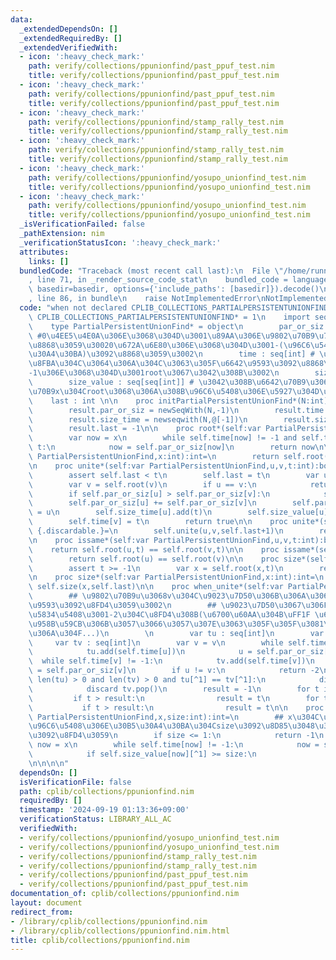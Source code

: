 ```yaml
---
data:
  _extendedDependsOn: []
  _extendedRequiredBy: []
  _extendedVerifiedWith:
  - icon: ':heavy_check_mark:'
    path: verify/collections/ppunionfind/past_ppuf_test.nim
    title: verify/collections/ppunionfind/past_ppuf_test.nim
  - icon: ':heavy_check_mark:'
    path: verify/collections/ppunionfind/past_ppuf_test.nim
    title: verify/collections/ppunionfind/past_ppuf_test.nim
  - icon: ':heavy_check_mark:'
    path: verify/collections/ppunionfind/stamp_rally_test.nim
    title: verify/collections/ppunionfind/stamp_rally_test.nim
  - icon: ':heavy_check_mark:'
    path: verify/collections/ppunionfind/stamp_rally_test.nim
    title: verify/collections/ppunionfind/stamp_rally_test.nim
  - icon: ':heavy_check_mark:'
    path: verify/collections/ppunionfind/yosupo_unionfind_test.nim
    title: verify/collections/ppunionfind/yosupo_unionfind_test.nim
  - icon: ':heavy_check_mark:'
    path: verify/collections/ppunionfind/yosupo_unionfind_test.nim
    title: verify/collections/ppunionfind/yosupo_unionfind_test.nim
  _isVerificationFailed: false
  _pathExtension: nim
  _verificationStatusIcon: ':heavy_check_mark:'
  attributes:
    links: []
  bundledCode: "Traceback (most recent call last):\n  File \"/home/runner/.local/lib/python3.10/site-packages/onlinejudge_verify/documentation/build.py\"\
    , line 71, in _render_source_code_stat\n    bundled_code = language.bundle(stat.path,\
    \ basedir=basedir, options={'include_paths': [basedir]}).decode()\n  File \"/home/runner/.local/lib/python3.10/site-packages/onlinejudge_verify/languages/nim.py\"\
    , line 86, in bundle\n    raise NotImplementedError\nNotImplementedError\n"
  code: "when not declared CPLIB_COLLECTIONS_PARTIALPERSISTENTUNIONFIND:\n    const\
    \ CPLIB_COLLECTIONS_PARTIALPERSISTENTUNIONFIND* = 1\n    import sequtils,algorithm\n\
    \    type PartialPersistentUnionFind* = object\n        par_or_siz : seq[int]\
    \ #0\u4EE5\u4E0A\u306E\u3068\u304D\u3001\u89AA\u306E\u9802\u70B9\u756A\u53F7\u3092\
    \u8868\u3059\u30020\u672A\u6E80\u306E\u3068\u304D\u3001-(\u96C6\u5408\u306E\u30B5\
    \u30A4\u30BA)\u3092\u8868\u3059\u3002\n        time : seq[int] # \u89AA\u3068\u306E\
    \u8FBA\u304C\u3064\u306A\u304C\u3063\u305F\u6642\u9593\u3092\u8868\u3059\u3002\
    -1\u306E\u3068\u304D\u3001root\u3067\u3042\u308B\u3002\n        size_time : seq[seq[int]]\n\
    \        size_value : seq[seq[int]] # \u3042\u308B\u6642\u70B9\u3067\u306E\u9802\
    \u70B9x\u304Croot\u3068\u306A\u308B\u96C6\u5408\u306E\u5927\u304D\u3055\n    \
    \    last : int \n\n    proc initPartialPersistentUnionFind*(N:int): PartialPersistentUnionFind=\n\
    \        result.par_or_siz = newSeqWith(N,-1)\n        result.time = newseqwith(N,-1)\n\
    \        result.size_time = newseqwith(N,@[-1])\n        result.size_value = newseqwith(N,@[1])\n\
    \        result.last = -1\n\n    proc root*(self:var PartialPersistentUnionFind,x:int,t:int):int=\n\
    \        var now = x\n        while self.time[now] != -1 and self.time[now] <=\
    \ t:\n            now = self.par_or_siz[now]\n        return now\n\n    proc root*(self:var\
    \ PartialPersistentUnionFind,x:int):int=\n        return self.root(x,self.last)\n\
    \n    proc unite*(self:var PartialPersistentUnionFind,u,v,t:int):bool {.discardable.}=\n\
    \        assert self.last < t\n        self.last = t\n        var u = self.root(u)\n\
    \        var v = self.root(v)\n        if u == v:\n            return false\n\
    \        if self.par_or_siz[u] > self.par_or_siz[v]:\n            swap(u,v)\n\
    \        self.par_or_siz[u] += self.par_or_siz[v]\n        self.par_or_siz[v]\
    \ = u\n        self.size_time[u].add(t)\n        self.size_value[u].add(-self.par_or_siz[u])\n\
    \        self.time[v] = t\n        return true\n\n    proc unite*(self:var PartialPersistentUnionFind,u,v:int):int\
    \ {.discardable.}=\n        self.unite(u,v,self.last+1)\n        return self.last\n\
    \n    proc issame*(self:var PartialPersistentUnionFind,u,v,t:int):bool=\n    \
    \    return self.root(u,t) == self.root(v,t)\n\n    proc issame*(self:var PartialPersistentUnionFind,u,v:int):bool=\n\
    \        return self.root(u) == self.root(v)\n\n    proc size*(self:var PartialPersistentUnionFind,x,t:int):int=\n\
    \        assert t >= -1\n        var x = self.root(x,t)\n        return self.size_value[x][self.size_time[x].upperBound(t)-1]\n\
    \n    proc size*(self:var PartialPersistentUnionFind,x:int):int=\n        return\
    \ self.size(x,self.last)\n\n    proc when_unite*(self:var PartialPersistentUnionFind,u,v:int):int=\n\
    \        ## \u9802\u70B9u\u3068v\u304C\u9023\u7D50\u306B\u306A\u3063\u305F\u6642\
    \u9593\u3092\u8FD4\u3059\u3002\n        ## \u9023\u7D50\u3067\u306F\u306A\u3044\
    \u5834\u5408\u3001-2\u304C\u8FD4\u308B(\u6700\u60AA\u304B\uFF1F \u6642\u523B-1\u3092\
    \u958B\u59CB\u306B\u3057\u3066\u3057\u307E\u3063\u305F\u305F\u3081\u4ED5\u65B9\
    \u306A\u304F...)\n        \n        var tu : seq[int]\n        var u = u\n   \
    \     var tv : seq[int]\n        var v = v\n        while self.time[u] != -1:\n\
    \            tu.add(self.time[u])\n            u = self.par_or_siz[u]\n      \
    \  while self.time[v] != -1:\n            tv.add(self.time[v])\n            v\
    \ = self.par_or_siz[v]\n        if u != v:\n            return -2\n        while\
    \ len(tu) > 0 and len(tv) > 0 and tu[^1] == tv[^1]:\n            discard tu.pop()\n\
    \            discard tv.pop()\n        result = -1\n        for t in tu:\n   \
    \         if t > result:\n                result = t\n        for t in tv:\n \
    \           if t > result:\n                result = t\n\n    proc size_ge(self:var\
    \ PartialPersistentUnionFind,x,size:int):int=\n        ## x\u304C\u5C5E\u3059\u308B\
    \u96C6\u5408\u306E\u30B5\u30A4\u30BA\u304Csize\u3092\u8D85\u3048\u308B\u6642\u9593\
    \u3092\u8FD4\u3059\n        if size <= 1:\n            return -1\n        var\
    \ now = x\n        while self.time[now] != -1:\n            now = self.par_or_siz[now]\n\
    \            if self.size_value[now][^1] >= size:\n                return self.size_time[now][self.size_value[now].lowerBound(size)]\n\
    \n\n\n\n"
  dependsOn: []
  isVerificationFile: false
  path: cplib/collections/ppunionfind.nim
  requiredBy: []
  timestamp: '2024-09-19 01:13:36+09:00'
  verificationStatus: LIBRARY_ALL_AC
  verifiedWith:
  - verify/collections/ppunionfind/yosupo_unionfind_test.nim
  - verify/collections/ppunionfind/yosupo_unionfind_test.nim
  - verify/collections/ppunionfind/stamp_rally_test.nim
  - verify/collections/ppunionfind/stamp_rally_test.nim
  - verify/collections/ppunionfind/past_ppuf_test.nim
  - verify/collections/ppunionfind/past_ppuf_test.nim
documentation_of: cplib/collections/ppunionfind.nim
layout: document
redirect_from:
- /library/cplib/collections/ppunionfind.nim
- /library/cplib/collections/ppunionfind.nim.html
title: cplib/collections/ppunionfind.nim
---
```

